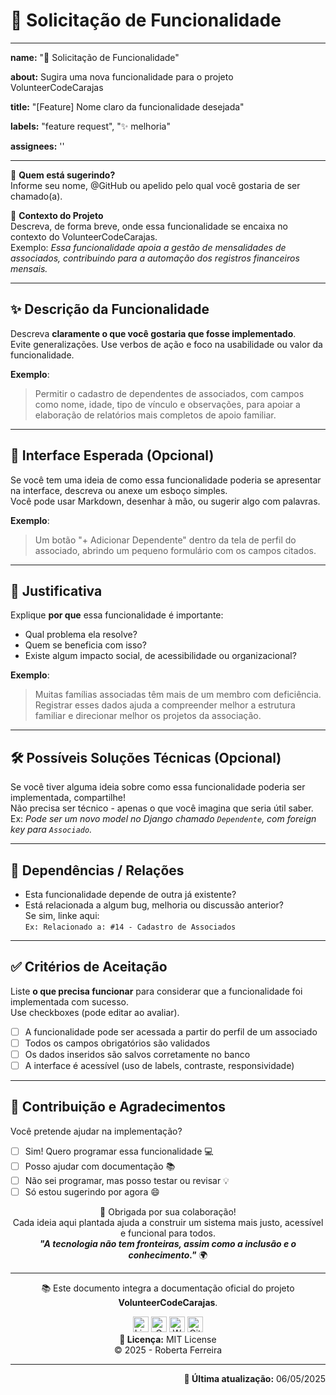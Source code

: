 <!--

docs/
└── templates/                       # Templates de issues e PRs legíveis
    ├── issue-bug.md                 # Template “bug report”
    ├── issue-feature.md             # Template “feature request”
    └── pull-request.md              # Template padrão de PR

# Template “feature request”

-->

# 📌 Solicitação de Funcionalidade

---

**name:** "🌟 Solicitação de Funcionalidade"

**about:** Sugira uma nova funcionalidade para o projeto VolunteerCodeCarajas

**title:** "[Feature] Nome claro da funcionalidade desejada"

**labels:** "feature request", "✨ melhoria"

**assignees:** ''

---

👤 **Quem está sugerindo?**  
Informe seu nome, @GitHub ou apelido pelo qual você gostaria de ser chamado(a).

🎯 **Contexto do Projeto**  
Descreva, de forma breve, onde essa funcionalidade se encaixa no contexto do VolunteerCodeCarajas.  
Exemplo: *Essa funcionalidade apoia a gestão de mensalidades de associados, contribuindo para a automação dos registros financeiros mensais.*

---

## ✨ Descrição da Funcionalidade

Descreva **claramente o que você gostaria que fosse implementado**.  
Evite generalizações. Use verbos de ação e foco na usabilidade ou valor da funcionalidade.

**Exemplo**:  
> Permitir o cadastro de dependentes de associados, com campos como nome, idade, tipo de vínculo e observações, para apoiar a elaboração de relatórios mais completos de apoio familiar.

---

## 🎨 Interface Esperada (Opcional)

Se você tem uma ideia de como essa funcionalidade poderia se apresentar na interface, descreva ou anexe um esboço simples.  
Você pode usar Markdown, desenhar à mão, ou sugerir algo com palavras.  

**Exemplo**:  
> Um botão "+ Adicionar Dependente" dentro da tela de perfil do associado, abrindo um pequeno formulário com os campos citados.

---

## 🧠 Justificativa

Explique **por que** essa funcionalidade é importante:  
- Qual problema ela resolve?  
- Quem se beneficia com isso?  
- Existe algum impacto social, de acessibilidade ou organizacional?

**Exemplo**:  
> Muitas famílias associadas têm mais de um membro com deficiência. Registrar esses dados ajuda a compreender melhor a estrutura familiar e direcionar melhor os projetos da associação.

---

## 🛠️ Possíveis Soluções Técnicas (Opcional)

Se você tiver alguma ideia sobre como essa funcionalidade poderia ser implementada, compartilhe!  
Não precisa ser técnico - apenas o que você imagina que seria útil saber.  
Ex: *Pode ser um novo model no Django chamado `Dependente`, com foreign key para `Associado`.*

---

## 📎 Dependências / Relações

- Esta funcionalidade depende de outra já existente?  
- Está relacionada a algum bug, melhoria ou discussão anterior?  
Se sim, linke aqui:  
`Ex: Relacionado a: #14 - Cadastro de Associados`

---

## ✅ Critérios de Aceitação

Liste **o que precisa funcionar** para considerar que a funcionalidade foi implementada com sucesso.  
Use checkboxes (pode editar ao avaliar).

- [ ] A funcionalidade pode ser acessada a partir do perfil de um associado
- [ ] Todos os campos obrigatórios são validados
- [ ] Os dados inseridos são salvos corretamente no banco
- [ ] A interface é acessível (uso de labels, contraste, responsividade)

---

## 🤝 Contribuição e Agradecimentos

Você pretende ajudar na implementação?  
- [ ] Sim! Quero programar essa funcionalidade 💻  
- [ ] Posso ajudar com documentação 📚  
- [ ] Não sei programar, mas posso testar ou revisar 💡  
- [ ] Só estou sugerindo por agora 😄  

<p align="center">
    💙 Obrigada por sua colaboração! <br>
    Cada ideia aqui plantada ajuda a construir um sistema mais justo, acessível e funcional para todos. <br>
    <i><strong>"A tecnologia não tem fronteiras, assim como a inclusão e o conhecimento."</i></strong> 🌍
</p>

---

<p align="center">
  📚 Este documento integra a documentação oficial do projeto <strong>VolunteerCodeCarajas</strong>.
</p>

<p align="center">
  <a href="https://www.linkedin.com/in/robertaferreira91/" target="_blank"><img width="25" height="25" title="LinkedIn" src="https://img.icons8.com/?size=100&id=xuvGCOXi8Wyg&format=png&color=000000"/></a>
  <a href="mailto:pamellaferreira.si@gmail.com" target="_blank"><img width="25" height="25" title="Gmail" src="https://img.icons8.com/?size=100&id=P7UIlhbpWzZm&format=png&color=000000"/></a>
  <a href="https://wa.me/5594992797521?text=Ol%C3%A1%21%20Encontrei%20seu%20contato%20atrav%C3%A9s%20do%20GitHub%20e%20gostaria%20de%20conversar%20com%20voc%C3%AA.%20Podemos%20falar%20um%20pouquinho%3F" target="_blank"><img width="25" height="25" title="WhatsApp" src="https://img.icons8.com/?size=100&id=16713&format=png&color=000000"/></a>
  <a href="https://github.com/prfs91" target="_blank"><img width="25" height="25" title="GitHub" src="https://img.icons8.com/?size=100&id=bVGqATNwfhYq&format=png&color=000000"/></a><br>
  <strong>🔖 Licença:</strong> MIT License <br>
  © 2025 - Roberta Ferreira
</p>

---

<p align="right">
  <strong>📅 Última atualização:</strong> 06/05/2025
</p>
